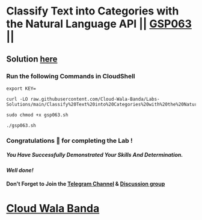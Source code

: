 # Classify Text into Categories with the Natural Language API || [GSP063](https://www.cloudskillsboost.google/focuses/1749?parent=catalog) ||

## Solution [here](https://youtu.be/u3uNcaXtZ8g)

### Run the following Commands in CloudShell

```
export KEY=
```
```
curl -LO raw.githubusercontent.com/Cloud-Wala-Banda/Labs-Solutions/main/Classify%20Text%20into%20Categories%20with%20the%20Natural%20Language%20API/gsp063.sh

sudo chmod +x gsp063.sh

./gsp063.sh
```

### Congratulations 🎉 for completing the Lab !

##### *You Have Successfully Demonstrated Your Skills And Determination.*

#### *Well done!*

#### Don't Forget to Join the [Telegram Channel](https://t.me/cloudwalabanda) & [Discussion group](https://t.me/cloudwalabandachats)

# [Cloud Wala Banda](https://www.youtube.com/@cloudwalabanda)
